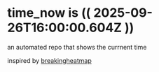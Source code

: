 # time_now is (( 2025-09-26T16:00:00.604Z ))

an automated repo that shows the currnent time

inspired by [breakingheatmap](https://github.com/breakingheatmap/breakingheatmap)